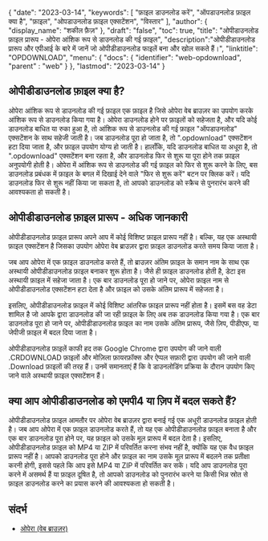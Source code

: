 {
"date": "2023-03-14",
  "keywords": [
"फ़ाइल डाउनलोड करें",
"ऑपडाउनलोड फ़ाइल क्या है",
"फ़ाइल",
"ओपडाउनलोड फ़ाइल एक्सटेंशन",
"विस्तार"
],
  "author": {
"display_name": "शकील फ़ैज़"
},
"draft": "false",
"toc": true,
"title": "ओपीडाउनलोड फ़ाइल प्रारूप - ओपेरा आंशिक रूप से डाउनलोड की गई फ़ाइल",
  "description":"ओपीडीडाउनलोड प्रारूप और एपीआई के बारे में जानें जो ओपीडीडाउनलोड फाइलें बना और खोल सकते हैं।",
"linktitle": "OPDOWNLOAD",
  "menu": {
    "docs": {
      "identifier": "web-opdownload",
"parent" : "web"
}
},
"lastmod": "2023-03-14"
}

## ओपीडीडाउनलोड फ़ाइल क्या है?

ओपेरा आंशिक रूप से डाउनलोड की गई फ़ाइल एक फ़ाइल है जिसे ओपेरा वेब ब्राउज़र का उपयोग करके आंशिक रूप से डाउनलोड किया गया है। ओपेरा डाउनलोड होने पर फ़ाइलों को सहेजता है, और यदि कोई डाउनलोड बाधित या रुका हुआ है, तो आंशिक रूप से डाउनलोड की गई फ़ाइल "ऑपडाउनलोड" एक्सटेंशन के साथ सहेजी जाती है। जब डाउनलोड पूरा हो जाता है, तो ".opdownload" एक्सटेंशन हटा दिया जाता है, और फ़ाइल उपयोग योग्य हो जाती है। हालाँकि, यदि डाउनलोड बाधित या अधूरा है, तो ".opdownload" एक्सटेंशन बना रहता है, और डाउनलोड फिर से शुरू या पूरा होने तक फ़ाइल अनुपयोगी होती है। ओपेरा में आंशिक रूप से डाउनलोड की गई फ़ाइल को फिर से शुरू करने के लिए, बस डाउनलोड प्रबंधक में फ़ाइल के बगल में दिखाई देने वाले "फिर से शुरू करें" बटन पर क्लिक करें। यदि डाउनलोड फिर से शुरू नहीं किया जा सकता है, तो आपको डाउनलोड को स्क्रैच से पुनरारंभ करने की आवश्यकता हो सकती है।

## ओपीडीडाउनलोड फ़ाइल प्रारूप - अधिक जानकारी

ओपीडीडाउनलोड फ़ाइल प्रारूप अपने आप में कोई विशिष्ट फ़ाइल प्रारूप नहीं है। बल्कि, यह एक अस्थायी फ़ाइल एक्सटेंशन है जिसका उपयोग ओपेरा वेब ब्राउज़र द्वारा फ़ाइल डाउनलोड करते समय किया जाता है।

जब आप ओपेरा में एक फ़ाइल डाउनलोड करते हैं, तो ब्राउज़र अंतिम फ़ाइल के समान नाम के साथ एक अस्थायी ओपीडीडाउनलोड फ़ाइल बनाकर शुरू होता है। जैसे ही फ़ाइल डाउनलोड होती है, डेटा इस अस्थायी फ़ाइल में सहेजा जाता है। एक बार डाउनलोड पूरा हो जाने पर, ओपेरा फ़ाइल नाम से ओपीडीडाउनलोड एक्सटेंशन हटा देता है और फ़ाइल को उसके अंतिम प्रारूप में सहेजता है।

इसलिए, ओपीडीडाउनलोड फ़ाइल में कोई विशिष्ट आंतरिक फ़ाइल प्रारूप नहीं होता है। इसमें बस वह डेटा शामिल है जो आपके द्वारा डाउनलोड की जा रही फ़ाइल के लिए अब तक डाउनलोड किया गया है। एक बार डाउनलोड पूरा हो जाने पर, ओपीडीडाउनलोड फ़ाइल का नाम उसके अंतिम प्रारूप, जैसे ज़िप, पीडीएफ, या जेपीजी फ़ाइल में बदल दिया जाता है।

ओपीडीडाउनलोड फ़ाइलें काफी हद तक Google Chrome द्वारा उपयोग की जाने वाली .CRDOWNLOAD फ़ाइलों और मोज़िला फ़ायरफ़ॉक्स और ऐप्पल सफ़ारी द्वारा उपयोग की जाने वाली .Download फ़ाइलों की तरह हैं। उनमें समानताएं हैं कि वे डाउनलोडिंग प्रक्रिया के दौरान उपयोग किए जाने वाले अस्थायी फ़ाइल एक्सटेंशन हैं।

## क्या आप ओपीडीडाउनलोड को एमपी4 या ज़िप में बदल सकते हैं?

ओपीडीडाउनलोड फ़ाइल आमतौर पर ओपेरा वेब ब्राउज़र द्वारा बनाई गई एक अधूरी डाउनलोड फ़ाइल होती है। जब आप ओपेरा में एक फ़ाइल डाउनलोड करते हैं, तो यह एक ओपीडीडाउनलोड फ़ाइल बनाता है और एक बार डाउनलोड पूरा होने पर, यह फ़ाइल को उसके मूल प्रारूप में बदल देता है। इसलिए, ओपीडीडाउनलोड फ़ाइल को MP4 या ZIP में परिवर्तित करना संभव नहीं है, क्योंकि यह एक वैध फ़ाइल प्रारूप नहीं है। आपको डाउनलोड पूरा होने और फ़ाइल का नाम उसके मूल प्रारूप में बदलने तक प्रतीक्षा करनी होगी, इससे पहले कि आप इसे MP4 या ZIP में परिवर्तित कर सकें। यदि आप डाउनलोड पूरा करने में असमर्थ हैं या फ़ाइल दूषित है, तो आपको डाउनलोड को पुनरारंभ करने या किसी भिन्न स्रोत से फ़ाइल डाउनलोड करने का प्रयास करने की आवश्यकता हो सकती है।

## संदर्भ
* [ओपेरा (वेब ब्राउज़र)](https://en.wikipedia.org/wiki/Opera_(web_browser))

